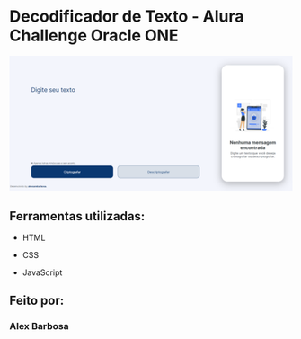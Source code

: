 # Decodificador de Texto - Alura Challenge Oracle ONE

![image](https://github.com/alexsambarbosa/Decodificador-de-Texto/blob/main/assets/img/Dec.png?raw=true)

## Ferramentas utilizadas:

* HTML

* CSS

* JavaScript

## Feito por:

### Alex Barbosa
